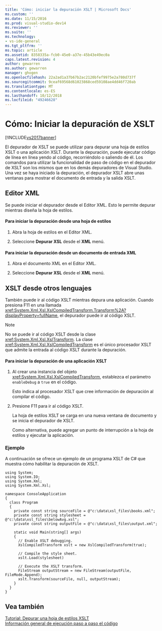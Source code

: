```yaml
---
title: 'Cómo: iniciar la depuración XSLT | Microsoft Docs'
ms.custom: ''
ms.date: 11/15/2016
ms.prod: visual-studio-dev14
ms.reviewer: ''
ms.suite: ''
ms.technology:
- vs-ide-general
ms.tgt_pltfrm: ''
ms.topic: article
ms.assetid: 8358335a-fcb0-45e0-a37e-45b43e49ec0a
caps.latest.revision: 4
author: gewarren
ms.author: gewarren
manager: ghogen
ms.openlocfilehash: 22a2ad1a37b67b2ac2120bfef9975e2a780d737f
ms.sourcegitcommit: 9ceaf69568d61023868ced59108ae4dd46f720ab
ms.translationtype: MT
ms.contentlocale: es-ES
ms.lasthandoff: 10/12/2018
ms.locfileid: "49246628"
---
```

# <a name="how-to-start-debugging-xslt"></a>Cómo: Iniciar la depuración de XSLT
[!INCLUDE[vs2017banner](../includes/vs2017banner.md)]

El depurador de XSLT se puede utilizar para depurar una hoja de estilos XSLT o una aplicación XSLT. Durante la depuración, puede ejecutar código de línea en línea yendo al código, recorriéndolo o saliendo de él. Los comandos para utilizar la funcionalidad de paso de código en el depurador de XSLT son los mismos que en los demás depuradores de Visual Studio. Una vez se haya iniciado la depuración, el depurador XSLT abre unas ventanas para mostrar el documento de entrada y la salida XSLT.  
  
## <a name="xml-editor"></a>Editor XML  
 Se puede iniciar el depurador desde el Editor XML. Esto le permite depurar mientras diseña la hoja de estilos.  
  
#### <a name="to-start-debugging-from-a-style-sheet"></a>Para iniciar la depuración desde una hoja de estilos  
  
1.  Abra la hoja de estilos en el Editor XML.  
  
2.  Seleccione **Depurar XSL** desde el **XML** menú.  
  
#### <a name="to-start-debugging-from-an-xml-input-document"></a>Para iniciar la depuración desde un documento de entrada XML  
  
1.  Abra el documento XML en el Editor XML.  
  
2.  Seleccione **Depurar XSL** desde el **XML** menú.  
  
## <a name="xslt-from-other-languages"></a>XSLT desde otros lenguajes  
 También puede ir al código XSLT mientras depura una aplicación. Cuando presiona F11 en una llamada <xref:System.Xml.Xsl.XslCompiledTransform.Transform%2A?displayProperty=fullName>, el depurador puede ir al código XSLT.  
  
> [!NOTE]
>  No se puede ir al código XSLT desde la clase <xref:System.Xml.Xsl.XslTransform>. La clase <xref:System.Xml.Xsl.XslCompiledTransform> es el único procesador XSLT que admite la entrada al código XSLT durante la depuración.  
  
#### <a name="to-start-debugging-an-xslt-application"></a>Para iniciar la depuración de una aplicación XSLT  
  
1.  Al crear una instancia del objeto <xref:System.Xml.Xsl.XslCompiledTransform>, establezca el parámetro `enableDebug` a `true` en el código.  
  
     Esto indica al procesador XSLT que cree información de depuración al compilar el código.  
  
2.  Presione F11 para ir al código XSLT.  
  
     La hoja de estilos XSLT se carga en una nueva ventana de documento y se inicia el depurador de XSLT.  
  
     Como alternativa, puede agregar un punto de interrupción a la hoja de estilos y ejecutar la aplicación.  
  
### <a name="example"></a>Ejemplo  
 A continuación se ofrece un ejemplo de un programa XSLT de C#  que muestra cómo habilitar la depuración de XSLT.  
  
```  
using System;  
using System.IO;  
using System.Xml;  
using System.Xml.Xsl;  
  
namespace ConsoleApplication   
{  
  class Program   
  {  
    private const string sourceFile = @"c:\data\xsl_files\books.xml";  
    private const string stylesheet = @"c:\data\xsl_files\belowAvg.xsl";  
    private const string outputFile = @"c:\data\xsl_files\output.xml";  
  
    static void Main(string[] args)  
    {  
      // Enable XSLT debugging.  
      XslCompiledTransform xslt = new XslCompiledTransform(true);  
  
      // Compile the style sheet.  
      xslt.Load(stylesheet)  
  
      // Execute the XSLT transform.  
      FileStream outputStream = new FileStream(outputFile, FileMode.Append);  
      xslt.Transform(sourceFile, null, outputStream);  
    }  
  }  
}  
```  
  
## <a name="see-also"></a>Vea también  
 [Tutorial: Depurar una hoja de estilos XSLT](../xml-tools/walkthrough-debug-an-xslt-style-sheet.md)   
 [Información general de ejecución paso a paso el código](http://msdn.microsoft.com/en-us/8791dac9-64d1-4bb9-b59e-8d59af1833f9)

